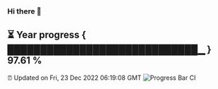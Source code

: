 ### Hi there 👋
⏳ Year progress { █████████████████████████████▁ } 97.61 %
---
⏰ Updated on Fri, 23 Dec 2022 06:19:08 GMT
![Progress Bar CI](https://github.com/liununu/liununu/workflows/Progress%20Bar%20CI/badge.svg)
